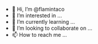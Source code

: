 - 👋 Hi, I’m @flamintaco
- 👀 I’m interested in ...
- 🌱 I’m currently learning ...
- 💞️ I’m looking to collaborate on ...
- 📫 How to reach me ...

<!---
flamintaco/flamintaco is a ✨ special ✨ repository because its `README.md` (this file) appears on your GitHub profile.
You can click the Preview link to take a look at your changes.
--->
